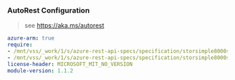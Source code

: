 ### AutoRest Configuration

> see https://aka.ms/autorest

``` yaml
azure-arm: true
require:
- /mnt/vss/_work/1/s/azure-rest-api-specs/specification/storsimple8000series/resource-manager/readme.md
- /mnt/vss/_work/1/s/azure-rest-api-specs/specification/storsimple8000series/resource-manager/readme.go.md
license-header: MICROSOFT_MIT_NO_VERSION
module-version: 1.1.2

```